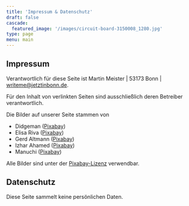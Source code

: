 ```yaml
---
title: 'Impressum & Datenschutz'
draft: false
cascade:
  featured_image: '/images/circuit-board-3150008_1280.jpg'
type: page
menu: main
---
```


## Impressum

Verantwortlich für diese Seite ist Martin Meister | 53173 Bonn | <a 
href="http://&#109;&#97;&#105;&#108;&#116;&#111;&#58;&#32;&#119;&#114;&#105;&#116;&#101;&#109;&#101;&#64;&#106;&#101;&#116;&#122;&#116;&#105;&#110;&#98;&#111;&#110;&#110;&#46;&#100;&#101;" target="_blank" rel="noopener">&#32;&#119;&#114;&#105;&#116;&#101;&#109;&#101;&#64;&#106;&#101;&#116;&#122;&#116;&#105;&#110;&#98;&#111;&#110;&#110;&#46;&#100;&#101;</a>. 

Für den Inhalt von verlinkten Seiten sind ausschließlich deren Betreiber verantwortlich.

Die Bilder auf unserer Seite stammen von 

- Didgeman ([Pixabay](https://pixabay.com/de/photos/weinberg-bonn-horizont-983313/))
- Elisa Riva ([Pixabay](https://pixabay.com/de/illustrations/netzwerk-sozial-soziales-netzwerk-1911678/))
- Gerd Altmann ([Pixabay](https://pixabay.com/de/illustrations/platine-leiterbahnen-schaltkreise-3150008/))
- Izhar Ahamed ([Pixabay](https://pixabay.com/de/illustrations/bleistifte-buntstifte-stift-bunt-8869496/))
- Manuchi ([Pixabay](https://pixabay.com/de/illustrations/hintergrund-abstrakt-linie-2462433/))

Alle Bilder sind unter der [Pixabay-Lizenz](https://pixabay.com/de/service/license-summary/) verwendbar.


## Datenschutz

Diese Seite sammelt keine persönlichen Daten.

